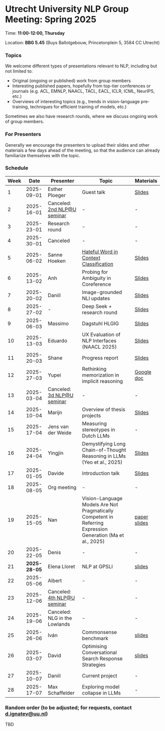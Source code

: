 # Utrecht University NLP Group Meeting: Spring 2025

Time: **11:00-12:00, Thursday**

Location: **BBG 5.45** (Buys Ballotgebouw, Princetonplein 5, 3584 CC Utrecht)

### Topics

We welcome different types of presentations relevant to NLP, including but not limited to:
- Original (ongoing or published) work from group members
- Interesting published papers, hopefully from top-tier conferences or journals
  (e.g. ACL, EMNLP, NAACL, TACL, EACL, ICLR, ICML, NeurIPS, etc.)
- Overviews of interesting topics
  (e.g., trends in vision-language pre-training, techniques for efficient training of models, etc.)

Sometimes we also have research rounds, where we discuss ongoing work of group members.

### For Presenters

Generally we encourage the presenters to upload their slides and other materials
a few days ahead of the meeting,
so that the audience can already familiarize themselves with the topic.

### Schedule

| Week | Date | Presenter | Topic | Materials |
| ---- | ----- | --------- | --------- | --------- |
|1 | 2025-09-01 | Esther Ploeger | Guest talk | [Slides](https://github.com/cs-nlp-uu/uunlp-group-meeting/blob/main/Spring_2025/week_1/beyond_posthoc_typological_diversity_in_nlp.pdf) |
|2 | 2025-16-01 | Canceled: [2nd NLP@U seminar](https://www.uu.nl/en/events/nlpu-period-2-meeting) | - | - |
|3 | 2025-23-01 | Research round | - | - |
|4 | 2025-30-01 | Canceled | - | - |
|5 | 2025-06-02 | Sanne Hoeken | [Hateful Word in Context Classification](https://aclanthology.org/2024.emnlp-main.10.pdf) | [Slides](https://github.com/cs-nlp-uu/uunlp-group-meeting/blob/main/Spring_2025/week_5/UU_presentation_jan2025.pdf) |
|6 | 2025-13-02 | Anh | Probing for Ambiguity in Coreference | [Slides](https://github.com/cs-nlp-uu/uunlp-group-meeting/blob/main/Spring_2025/week_5/NLP-gr-13.02.pdf)|
|7 | 2025-20-02 | Daniil | Image-grounded NLI updates | [Slides](https://github.com/cs-nlp-uu/uunlp-group-meeting/blob/main/Spring_2025/week_7/NLI_presentation.pdf) |
|8 | 2025-27-02 | - | Deep Seek + research round | [Slides](https://github.com/cs-nlp-uu/uunlp-group-meeting/blob/main/Spring_2025/week_8/DSpres.pdf) |
|9 | 2025-06-03 | Massimo | Dagstuhl HLGIG | [Slides](https://github.com/cs-nlp-uu/uunlp-group-meeting/blob/main/Spring_2025/week_9/2024%20-Dagstuhl-HILGIG-Summary.pdf) |
|10 | 2025-13-03 | Eduardo | UX Evaluation of NLP Interfaces (NAACL 2025) | [Slides](https://github.com/cs-nlp-uu/uunlp-group-meeting/blob/main/Spring_2025/week_10/Lessons_from_a_User_Experience_Evaluation_of_NLP_Interfaces__slides_.pdf) |
|11 | 2025-20-03 | Shane | Progress report | [Slides](https://github.com/cs-nlp-uu/uunlp-group-meeting/blob/main/Spring_2025/week_11/march2025project.pdf) |
|12 | 2025-27-03 | Yupei | Rethinking memorization in implicit reasoning | [Google doc](https://docs.google.com/document/d/1JBCNvZqToMeLBi3lqrSjCRpJ_Ef3wG0gKu9I_JRlMPw/edit?usp=sharing) |
|13 | 2025-03-04 | Canceled: [3d NLP@U seminar](https://www.uu.nl/en/events/nlpu-period-3-meeting) | - | - |
|14 | 2025-10-04 | Marijn | Overview of thesis projects | [Slides](week_14/MS_overview_thesis_projects.pdf) |
|15 | 2025-17-04 | Jens van der Weide | Measuring stereotypes in Dutch LLMs | - |
|16 | 2025-24-04 | Yingjin | Demystifying Long Chain-of-Thought Reasoning in LLMs (Yeo et al., 2025) | [Slides](https://drive.google.com/file/d/12C62qDeow3yCWi5BRbQUEVuf_5EQQgTS/view?usp=sharing) |
|17 | 2025-01-05 | Davide | Introduction talk | [Slides](week_17/MAIA_BenchmarkingVLMs_NLPMeeting.pdf) |
|18 | 2025-08-05 | Org meeting | - | - |
|19 | 2025-15-05 | Nan | Vision-Language Models Are Not Pragmatically Competent in Referring Expression Generation (Ma et al., 2025) | [paper](https://arxiv.org/abs/2504.16060) [slides](https://drive.google.com/file/d/1Z6F5sgw8N8cs0ExF8tab4XZJbva18UI4/view?usp=sharing) |
|20 | 2025-22-05 | Denis | - | - |
|21 | **2025-28-05** | Elena Lloret | NLP at GPSLI | [slides](week_21/2025_elloretPPT_UTRECTH.pdf) |
|22 | 2025-05-06 | Albert | - | - |
|23 | 2025-12-06 | Canceled: [4th NLP@U seminar](https://www.uu.nl/en/events/nlpu-period-4-meeting) | - | - |
|24 | 2025-19-06 | Canceled: NLG in the Lowlands | - | - |
|25 | 2025-26-06 | Iván | Commonsense benchmark | [slides](week_25/presentacionuu__2_.pdf) |
|26 | 2025-03-07 | David | Optimising Conversational Search Response Strategies  | [slides](week_26/NLP-Group_June_2025_David.pdf) |
|27 | 2025-10-07 | Daniil | Current project | - |
|28 | 2025-17-07 | Max Schaffelder | Exploring model collapse in LLMs | - |


### Random order (to be adjusted; for requests, contact d.ignatev@uu.nl)
TBD
